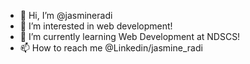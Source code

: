 - 👋 Hi, I’m @jasmineradi
- 👀 I’m interested in web development!
- 🌱 I’m currently learning Web Development at NDSCS!
- 📫 How to reach me @Linkedin/jasmine_radi

<!---
jasmineradi/jasmineradi is a ✨ special ✨ repository because its `README.md` (this file) appears on your GitHub profile.
You can click the Preview link to take a look at your changes.
--->

